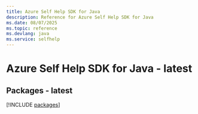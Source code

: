 ```yaml
---
title: Azure Self Help SDK for Java
description: Reference for Azure Self Help SDK for Java
ms.date: 08/07/2025
ms.topic: reference
ms.devlang: java
ms.service: selfhelp
---
```

# Azure Self Help SDK for Java - latest
## Packages - latest
[!INCLUDE [packages](self-help-index.md)]